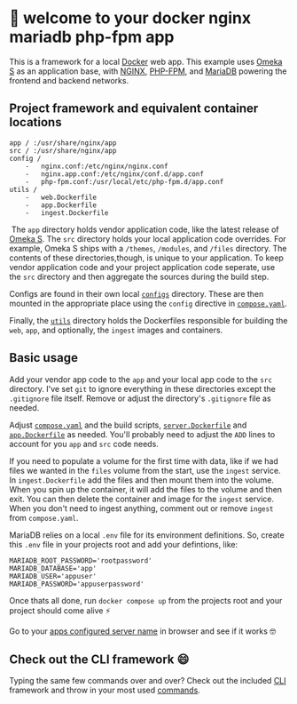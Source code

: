 # 👋 welcome to your docker nginx mariadb php-fpm app
This is a framework for a local [Docker](https://www.docker.com/) web app. This example uses [Omeka S](https://omeka.org/s/) as an application base, with [NGINX](https://www.nginx.com/), [PHP-FPM](https://php-fpm.org/), and [MariaDB](https://mariadb.org/) powering the frontend and backend networks.

## Project framework and equivalent container locations

```
app / :/usr/share/nginx/app
src / :/usr/share/nginx/app
config /
    -   nginx.conf:/etc/nginx/nginx.conf
    -   nginx.app.conf:/etc/nginx/conf.d/app.conf
    -   php-fpm.conf:/usr/local/etc/php-fpm.d/app.conf
utils /
    -   web.Dockerfile
    -   app.Dockerfile
    -   ingest.Dockerfile
```
​
The `app` directory holds vendor application code, like the latest release of [Omeka S](https://github.com/omeka/omeka-s/releases/tag/v4.0.0). The `src` directory holds your local application code overrides. For example, Omeka S ships with a `/themes`, `/modules`, and `/files` directory. The contents of these directories,though, is unique to your application. To keep vendor application code and your project application code seperate, use the `src` directory and then aggregate the sources during the build step.

Configs are found in their own local [`configs`](https://github.com/Michelleeby/omekas-nginx-php-fpm-docker/tree/main/config) directory. These are then mounted in the appropriate place using the `config` directive in [`compose.yaml`](https://github.com/Michelleeby/omekas-nginx-php-fpm-docker/blob/main/compose.yaml).

Finally, the [`utils`](https://github.com/Michelleeby/omekas-nginx-php-fpm-docker/tree/main/utils) directory holds the Dockerfiles responsible for building the `web`, `app`, and optionally, the `ingest` images and containers.

## Basic usage

Add your vendor app code to the `app` and your local app code to the `src` directory. I've set `git` to ignore everything in these directories except the `.gitignore` file itself. Remove or adjust the directory's `.gitignore` file as needed.

Adjust [`compose.yaml`](https://github.com/Michelleeby/omekas-nginx-php-fpm-docker/blob/main/compose.yaml) and the build scripts, [`server.Dockerfile`](https://github.com/Michelleeby/omekas-nginx-php-fpm-docker/blob/main/utils/server.Dockerfile) and [`app.Dockerfile`](https://github.com/Michelleeby/omekas-nginx-php-fpm-docker/blob/main/utils/app.Dockerfile) as needed. You'll probably need to adjust the `ADD` lines to account for you `app` and `src` code needs.

If you need to populate a volume for the first time with data, like if we had files we wanted in the `files` volume from the start, use the `ingest` service. In `ingest.Dockerfile` add the files and then mount them into the volume. When you spin up the container, it will add the files to the volume and then exit. You can then delete the container and image for the `ingest` service. When you don't need to ingest anything, comment out or remove `ingest` from `compose.yaml`. 

MariaDB relies on a local `.env` file for its environment definitions. So, create this `.env` file in your projects root and add your defintions, like:

```
MARIADB_ROOT_PASSWORD='rootpassword'
MARIADB_DATABASE='app'
MARIADB_USER='appuser'
MARIADB_PASSWORD='appuserpassword'
```

Once thats all done, run `docker compose up` from the projects root and your project should come alive ⚡️

Go to your [apps configured server name](https://github.com/Michelleeby/omekas-nginx-php-fpm-docker/blob/main/config/nginx.app.conf#L7) in browser and see if it works 🤓

## Check out the CLI framework 😄
Typing the same few commands over and over? Check out the included [CLI](https://github.com/Michelleeby/omekas-nginx-php-fpm-docker/tree/main/utils/cli) framework and throw in your most used [commands](https://github.com/Michelleeby/omekas-nginx-php-fpm-docker/blob/main/utils/cli/commands).  